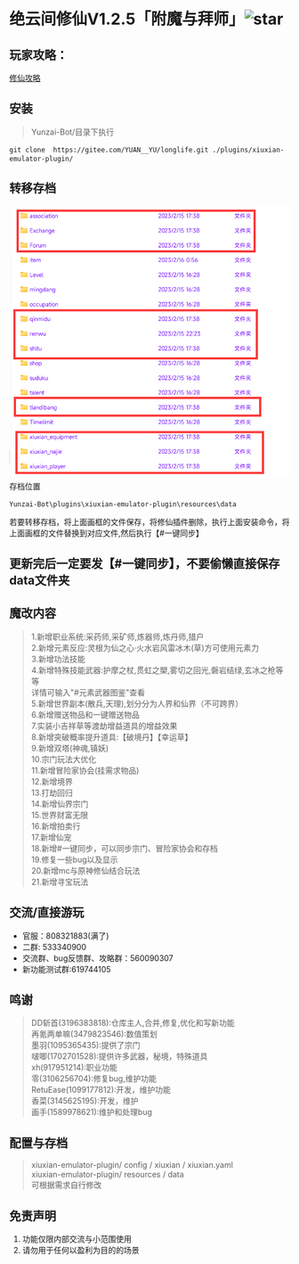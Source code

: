 # 绝云间修仙V1.2.5「附魔与拜师」<img src='https://gitee.com/YUAN__YU/longlife/badge/star.svg?theme=dark'  alt='star'></img></a>

## 玩家攻略：

[修仙攻略](https://docs.qq.com/doc/DSUhqZWdpZXJuUndZ?&u=4bd0757f64094c48b02d7cfc4eaeb44b)

## 安装

> Yunzai-Bot/目录下执行

```
git clone  https://gitee.com/YUAN__YU/longlife.git ./plugins/xiuxian-emulator-plugin/

```         

## 转移存档

![转移存档](pic/photo4.jpg)     
存档位置

```
Yunzai-Bot\plugins\xiuxian-emulator-plugin\resources\data
```      

若要转移存档，将上面画框的文件保存，将修仙插件删除，执行上面安装命令，将上面画框的文件替换到对应文件,然后执行【#一键同步】

## 更新完后一定要发【#一键同步】，不要偷懒直接保存data文件夹

## 魔改内容

> 1.新增职业系统:采药师,采矿师,炼器师,炼丹师,猎户     
> 2.新增元素反应:灵根为仙之心·火水岩风雷冰木(草)方可使用元素力     
> 3.新增功法技能     
> 4.新增特殊技能武器:护摩之杖,贯虹之槊,雾切之回光,磐岩结绿,玄冰之枪等等     
> 详情可输入"#元素武器图鉴"查看     
> 5.新增世界副本(散兵,天理),划分分为人界和仙界（不可跨界）     
> 6.新增赠送物品和一键赠送物品     
> 7.实装小吉祥草等渡劫增益道具的增益效果     
> 8.新增突破概率提升道具:【破境丹】【幸运草】     
> 9.新增双塔(神魂,镇妖)     
> 10.宗门玩法大优化     
> 11.新增冒险家协会(挂需求物品)     
> 12.新增境界     
> 13.打劫回归     
> 14.新增仙界宗门     
> 15.世界财富无限     
> 16.新增拍卖行    
> 17.新增仙宠    
> 18.新增#一键同步，可以同步宗门、冒险家协会和存档    
> 19.修复一些bug以及显示  
> 20.新增mc与原神修仙结合玩法  
> 21.新增寻宝玩法

## 交流/直接游玩         
- 官服：808321883(满了)
- 二群: 533340900
- 交流群、bug反馈群、攻略群：560090307 
- 新功能测试群:619744105  

## 鸣谢

> DD斩首(3196383818):仓库主人,合并,修复,优化和写新功能     
> 再氪两单嘛(3479823546):数值策划      
> 墨羽(1095365435):提供了宗门     
> 啵唧(1702701528):提供许多武器，秘境，特殊道具     
> xh(917951214):职业功能   
> 零(3106256704):修复bug,维护功能  
> RetuEase(1099177812):开发，维护功能  
> 香菜(3145625195):开发，维护  
> 画手(1589978621):维护和处理bug

## 配置与存档

> xiuxian-emulator-plugin/ config / xiuxian / xiuxian.yaml       
> xiuxian-emulator-plugin/ resources / data          
> 可根据需求自行修改

## 免责声明

1. 功能仅限内部交流与小范围使用
2. 请勿用于任何以盈利为目的的场景       